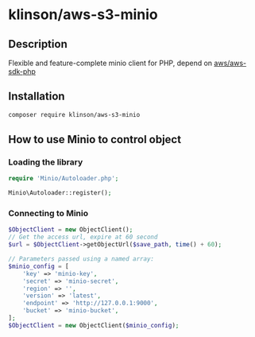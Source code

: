 # klinson/aws-s3-minio

## Description
Flexible and feature-complete minio client for PHP, depend on [aws/aws-sdk-php](https://github.com/aws/aws-sdk-php)

## Installation

```bash
composer require klinson/aws-s3-minio
```

## How to use Minio to control object

### Loading the library
```php
require 'Minio/Autoloader.php';

Minio\Autoloader::register();
```

### Connecting to Minio
```php
$ObjectClient = new ObjectClient();
// Get the access url, expire at 60 second
$url = $ObjectClient->getObjectUrl($save_path, time() + 60);
```

```php
// Parameters passed using a named array:
$minio_config = [
    'key' => 'minio-key',
    'secret' => 'minio-secret',
    'region' => '',
    'version' => 'latest',
    'endpoint' => 'http://127.0.0.1:9000',
    'bucket' => 'minio-bucket',
];
$ObjectClient = new ObjectClient($minio_config);
```


